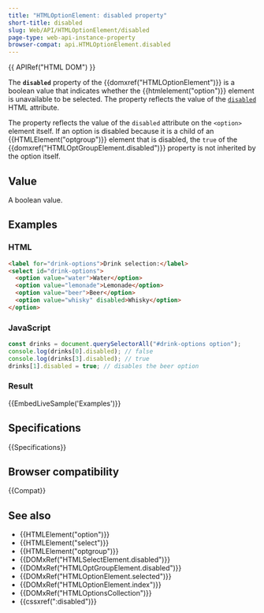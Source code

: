 ```yaml
---
title: "HTMLOptionElement: disabled property"
short-title: disabled
slug: Web/API/HTMLOptionElement/disabled
page-type: web-api-instance-property
browser-compat: api.HTMLOptionElement.disabled
---
```


{{ APIRef("HTML DOM") }}

The **`disabled`** property of the {{domxref("HTMLOptionElement")}} is a boolean value that indicates whether the {{htmlelement("option")}} element is unavailable to be selected. The property reflects the value of the [`disabled`](/en-US/docs/Web/HTML/Element/option#disabled) HTML attribute.

The property reflects the value of the `disabled` attribute on the `<option>` element itself. If an option is disabled because it is a child of an {{HTMLElement("optgroup")}} element that is disabled, the `true` of the {{domxref("HTMLOptGroupElement.disabled")}} property is not inherited by the option itself.

## Value

A boolean value.

## Examples

### HTML

```html
<label for="drink-options">Drink selection:</label>
<select id="drink-options">
  <option value="water">Water</option>
  <option value="lemonade">Lemonade</option>
  <option value="beer">Beer</option>
  <option value="whisky" disabled>Whisky</option>
</option>
```

### JavaScript

```js
const drinks = document.querySelectorAll("#drink-options option");
console.log(drinks[0].disabled); // false
console.log(drinks[3].disabled); // true
drinks[1].disabled = true; // disables the beer option
```

### Result

{{EmbedLiveSample('Examples')}}

## Specifications

{{Specifications}}

## Browser compatibility

{{Compat}}

## See also

- {{HTMLElement("option")}}
- {{HTMLElement("select")}}
- {{HTMLElement("optgroup")}}
- {{DOMxRef("HTMLSelectElement.disabled")}}
- {{DOMxRef("HTMLOptGroupElement.disabled")}}
- {{DOMxRef("HTMLOptionElement.selected")}}
- {{DOMxRef("HTMLOptionElement.index")}}
- {{DOMxRef("HTMLOptionsCollection")}}
- {{cssxref(":disabled")}}
